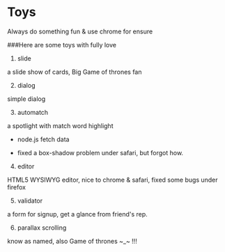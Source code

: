 Toys
====

Always do something fun & use chrome for ensure

###Here are some toys with fully love

1. slide

  a slide show of cards, Big Game of thrones fan

2. dialog

  simple dialog 

3. automatch

  a spotlight with match word highlight

  - node.js fetch data
  
  - fixed a box-shadow problem under safari, but forgot how.


4. editor

  HTML5 WYSIWYG editor, nice to chrome & safari, fixed some bugs under firefox

5. validator

  a form for signup, get a glance from friend's rep.

6. parallax scrolling

  know as named, also Game of thrones ~_~ !!!
